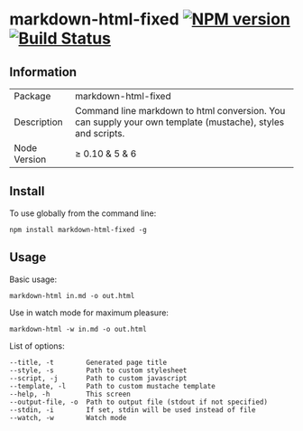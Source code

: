 # markdown-html-fixed [![NPM version](https://badge.fury.io/js/markdown-html-fixed.svg)](http://badge.fury.io/js/markdown-html-fixed) [![Build Status](https://travis-ci.org/Belphemur/markdown-html.svg?branch=master)](https://travis-ci.org/Belphemur/markdown-html)

## Information

<table>
<tr> 
<td>Package</td><td>markdown-html-fixed</td>
</tr>
<tr>
<td>Description</td>
<td>Command line markdown to html conversion. You can supply your own template (mustache), styles and scripts.</td>
</tr>
<tr>
<td>Node Version</td>
<td>&ge; 0.10 & 5 & 6 </td>
</tr>
</table>

## Install

To use globally from the command line:
    
    npm install markdown-html-fixed -g

## Usage

Basic usage: 
    
    markdown-html in.md -o out.html


Use in watch mode for maximum pleasure:

    markdown-html -w in.md -o out.html


List of options:

    --title, -t        Generated page title
    --style, -s        Path to custom stylesheet
    --script, -j       Path to custom javascript                    
    --template, -l     Path to custom mustache template
    --help, -h         This screen
    --output-file, -o  Path to output file (stdout if not specified)
    --stdin, -i        If set, stdin will be used instead of file
    --watch, -w        Watch mode
